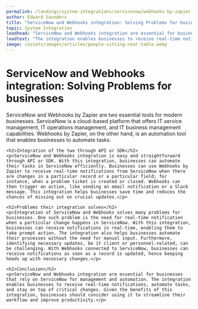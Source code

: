```yaml
---
permalink: /landings/system-integrations/servicenow/webhooks-by-zapier
author: Edward Saunders
title: "ServiceNow and Webhooks integration: Solving Problems for businesses"
topic: System Integration
leadhead: "ServiceNow and Webhooks integration are essential for businesses that rely on ServiceNow for management and automation"
leadtext: "The integration enables businesses to receive real-time notifications, automate tasks, and stay on top of critical changes. Given the benefits of this integration, businesses should consider using it to streamline their workflow and improve productivity."
image: /assets/images/articles/people-sitting-near-table.webp
---
```

<div class="arttext">	<h1>ServiceNow and Webhooks integration: Solving Problems for businesses</h1>
	<p>ServiceNow and Webhooks by Zapier are two essential tools for modern businesses. ServiceNow is a cloud-based platform that offers IT service management, IT operations management, and IT business management capabilities. Webhooks by Zapier, on the other hand, is an automation tool that enables businesses to automate tasks.</p>

	<h2>Integration of the two through API or SDK</h2>
	<p>ServiceNow and Webhooks integration is easy and straightforward through API or SDK. With this integration, businesses can automate their tasks in ServiceNow efficiently. Businesses can use Webhooks by Zapier to receive real-time notifications from ServiceNow when there are changes in a particular record or a particular field; for instance, when a problem ticket is created or closed. Webhooks can then trigger an action, like sending an email notification or a Slack message. This integration helps businesses save time and reduces the chances of missing out on crucial updates.</p>

	<h2>Problems their integration solves</h2>
	<p>Integration of ServiceNow and Webhooks solves many problems for businesses. One such problem is the need for real-time notification when a particular change happens in ServiceNow. With this integration, businesses can receive notifications in real-time, enabling them to take prompt action. The integration also helps businesses automate their processes without the need for manual input. Furthermore, identifying necessary updates, be it client or personnel-related, can be challenging. With Webhooks connected to ServiceNow, businesses can receive notifications as soon as a record is updated, hence keeping heads up with necessary changes.</p>

	<h2>Conclusion</h2>
	<p>ServiceNow and Webhooks integration are essential for businesses that rely on ServiceNow for management and automation. The integration enables businesses to receive real-time notifications, automate tasks, and stay on top of critical changes. Given the benefits of this integration, businesses should consider using it to streamline their workflow and improve productivity.</p>
</div>